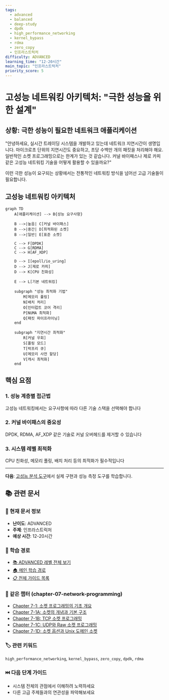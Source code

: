 ```yaml
---
tags:
  - advanced
  - balanced
  - deep-study
  - dpdk
  - high_performance_networking
  - kernel_bypass
  - rdma
  - zero_copy
  - 인프라스트럭처
difficulty: ADVANCED
learning_time: "12-20시간"
main_topic: "인프라스트럭처"
priority_score: 5
---
```


# 고성능 네트워킹 아키텍처: "극한 성능을 위한 설계"

## 상황: 극한 성능이 필요한 네트워크 애플리케이션

"안녕하세요, 실시간 트레이딩 시스템을 개발하고 있는데 네트워크 지연시간이 생명입니다. 마이크로초 단위의 지연시간도 중요하고, 초당 수백만 개의 패킷을 처리해야 해요. 일반적인 소켓 프로그래밍으로는 한계가 있는 것 같습니다. 커널 바이패스나 제로 카피 같은 고성능 네트워킹 기술을 어떻게 활용할 수 있을까요?"

이런 극한 성능이 요구되는 상황에서는 전통적인 네트워킹 방식을 넘어선 고급 기술들이 필요합니다.

## 고성능 네트워킹 아키텍처

```mermaid
graph TD
    A[애플리케이션] --> B{성능 요구사항}

    B -->|높음| C[커널 바이패스]
    B -->|중간| D[최적화된 소켓]
    B -->|일반| E[표준 소켓]

    C --> F[DPDK]
    C --> G[RDMA]
    C --> H[AF_XDP]

    D --> I[epoll/io_uring]
    D --> J[제로 카피]
    D --> K[CPU 친화성]

    E --> L[기본 네트워킹]

    subgraph "성능 최적화 기법"
        M[메모리 풀링]
        N[배치 처리]
        O[인터럽트 코어 격리]
        P[NUMA 최적화]
        Q[패킷 파이프라이닝]
    end

    subgraph "지연시간 최적화"
        R[커널 우회]
        S[폴링 모드]
        T[락프리 큐]
        U[메모리 사전 할당]
        V[캐시 최적화]
    end
```

## 핵심 요점

### 1. 성능 계층별 접근법

고성능 네트워킹에서는 요구사항에 따라 다른 기술 스택을 선택해야 합니다

### 2. 커널 바이패스의 중요성

DPDK, RDMA, AF_XDP 같은 기술로 커널 오버헤드를 제거할 수 있습니다

### 3. 시스템 레벨 최적화

CPU 친화성, 메모리 풀링, 배치 처리 등의 최적화가 필수적입니다

---

**다음**: [고성능 분석 도구](chapter-07-network-programming/07-45-high-performance-analysis-tool.md)에서 실제 구현과 성능 측정 도구를 학습합니다.

## 📚 관련 문서

### 📖 현재 문서 정보

- **난이도**: ADVANCED
- **주제**: 인프라스트럭처
- **예상 시간**: 12-20시간

### 🎯 학습 경로

- [📚 ADVANCED 레벨 전체 보기](../learning-paths/advanced/)
- [🏠 메인 학습 경로](../learning-paths/)
- [📋 전체 가이드 목록](../README.md)

### 📂 같은 챕터 (chapter-07-network-programming)

- [Chapter 7-1: 소켓 프로그래밍의 기초 개요](./07-01-socket-basics.md)
- [Chapter 7-1A: 소켓의 개념과 기본 구조](./07-02-socket-fundamentals.md)
- [Chapter 7-1B: TCP 소켓 프로그래밍](./07-10-tcp-programming.md)
- [Chapter 7-1C: UDP와 Raw 소켓 프로그래밍](./07-11-udp-raw-sockets.md)
- [Chapter 7-1D: 소켓 옵션과 Unix 도메인 소켓](./07-12-socket-options-unix.md)

### 🏷️ 관련 키워드

`high_performance_networking`, `kernel_bypass`, `zero_copy`, `dpdk`, `rdma`

### ⏭️ 다음 단계 가이드

- 시스템 전체의 관점에서 이해하려 노력하세요
- 다른 고급 주제들과의 연관성을 파악해보세요
